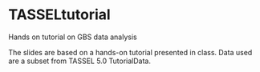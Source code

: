 # TASSELtutorial
Hands on tutorial on GBS data analysis

The slides are based on a hands-on tutorial presented in class.
Data used are a subset from TASSEL 5.0 TutorialData.
